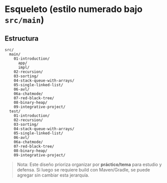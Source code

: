 # Esqueleto (estilo numerado bajo `src/main`)

## Estructura
```
src/
  main/
    01-introduction/
      app/
      impl/
    02-recursion/
    03-sorting/
    04-stack-queue-with-arrays/
    05-single-linked-list/
    06-avl/
    06a-chatmode/
    07-red-black-tree/
    08-binary-heap/
    09-integrative-project/
  test/
    01-introduction/
    02-recursion/
    03-sorting/
    04-stack-queue-with-arrays/
    05-single-linked-list/
    06-avl/
    06a-chatmode/
    07-red-black-tree/
    08-binary-heap/
    09-integrative-project/
```

> Nota: Este diseño prioriza organizar por **práctico/tema** para estudio y defensa. 
> Si luego se requiere build con Maven/Gradle, se puede agregar sin cambiar esta jerarquía.
